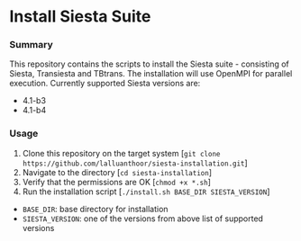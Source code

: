 # Install Siesta Suite

### Summary
This repository contains the scripts to install the Siesta suite - consisting of
Siesta, Transiesta and TBtrans. The installation will use OpenMPI for parallel
execution. Currently supported Siesta versions are:

- 4.1-b3
- 4.1-b4

### Usage
1. Clone this repository on the target system [`git clone https://github.com/lalluanthoor/siesta-installation.git`]
1. Navigate to the directory [`cd siesta-installation`]
1. Verify that the permissions are OK [`chmod +x *.sh`]
1. Run the installation script [`./install.sh BASE_DIR SIESTA_VERSION`]

- `BASE_DIR`: base directory for installation
- `SIESTA_VERSION`: one of the versions from above list of supported versions
